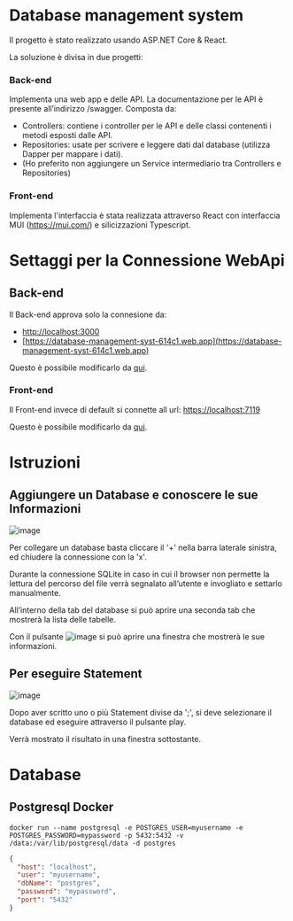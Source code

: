 # Database management system
Il progetto è stato realizzato usando ASP.NET Core & React. 

La soluzione è divisa in due progetti:
### Back-end

Implementa una web app e delle API. 
La documentazione per le API è presente all’indirizzo /swagger.
Composta da:
- Controllers: contiene i controller per le API e delle classi contenenti i metodi esposti dalle API.
- Repositories: usate per scrivere e leggere dati dal database (utilizza Dapper per mappare i dati).
- (Ho preferito non aggiungere un Service intermediario tra Controllers e Repositories)


### Front-end
Implementa l'interfaccia è stata realizzata attraverso React con interfaccia MUI (https://mui.com/) e 
silicizzazioni Typescript.

# Settaggi per la Connessione WebApi 
## Back-end
Il Back-end approva solo la connesione da:
- [http://localhost:3000](http://localhost:3000)
- [https://database-management-syst-614c1.web.app](https://database-management-syst-614c1.web.app)

Questo è possibile modificarlo da [qui](/back-end/Program.cs#L12).
### Front-end
Il Front-end invece di default si connette all url: [https://localhost:7119](https://localhost:7119)

Questo è possibile modificarlo da [qui](/reactinferface/.env#L1).

# Istruzioni
## Aggiungere un Database e conoscere le sue Informazioni
![image](https://user-images.githubusercontent.com/49060178/176276573-24d9dae1-79d2-4fae-91e0-89ec7dc1eb22.png)

Per collegare un database basta cliccare il '+' nella barra laterale sinistra, ed chiudere la connessione con la 
'x'.

Durante la connessione SQLite in caso in cui il browser non permette la lettura del percorso del file verrà
segnalato all’utente e invogliato e settarlo manualmente.

All’interno della tab del database si può aprire una seconda tab che mostrerà la lista delle tabelle.

Con il pulsante ![image](https://user-images.githubusercontent.com/49060178/176268984-6fef5638-ea58-4244-b18c-389642ad51c6.png) si può aprire una finestra che mostrerà le sue informazioni.


## Per eseguire Statement
![image](https://user-images.githubusercontent.com/49060178/176276967-4b2f0083-fd9b-4f2b-9df6-7dd8ad9f9735.png)

Dopo aver scritto uno o più Statement divise da ';', si deve selezionare il database ed eseguire attraverso il 
pulsante play.

Verrà mostrato il risultato in una finestra sottostante.


# Database
## Postgresql Docker
```docker
docker run --name postgresql -e POSTGRES_USER=myusername -e POSTGRES_PASSWORD=mypassword -p 5432:5432 -v /data:/var/lib/postgresql/data -d postgres
```
```json
{
  "host": "localhost",
  "user": "myusername",
  "dbName": "postgres",
  "password": "mypassword",
  "port": "5432"
}
```
